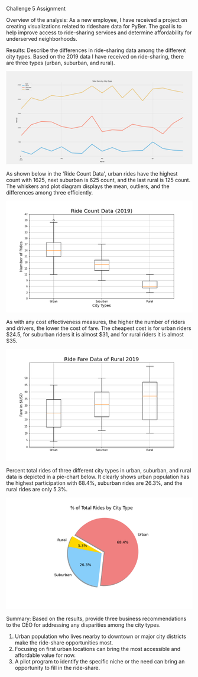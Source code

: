 Challenge 5 Assignment

Overview of the analysis: 
As a new employee, I have received a project on creating visualizations related to rideshare data for PyBer. The goal is to help improve access to ride-sharing services and determine affordability for underserved neighborhoods. 

Results: 
Describe the differences in ride-sharing data among the different city types.
Based on the 2019 data I have received on ride-sharing, there are three types (urban, suburban, and rural). 

![Fare_Summary.png](analysis/Fare_Summary.png)

As shown below in the 'Ride Count Data', urban rides have the highest count with 1625, next suburban is 625 count, and the last rural is 125 count. The whiskers and plot diagram displays the mean, outliers, and the differences among three efficiently.

![Fig2.png](analysis/Fig2.png)


As with any cost effectiveness measures, the higher the number of riders and drivers, the lower the cost of fare. The cheapest cost is for urban riders $24.5, for suburban riders it is almost $31, and for rural riders it is almost $35. 

![Fig3.png](analysis/Fig3.png)

Percent total rides of three different city types in urban, suburban, and rural data is depicted in a pie-chart below. It clearly shows urban population has the highest participation with 68.4%, suburban rides are 26.3%, and the rural rides are only 5.3%.

![Fig6.png](analysis/Fig6.png)

Summary: Based on the results, provide three business recommendations to the CEO for addressing any disparities among the city types.
1. Urban population who lives nearby to downtown or major city districts make the ride-share opportunities most. 
2. Focusing on first urban locations can bring the most accessible and affordable value for now.
3. A pilot program to identify the specific niche or the need can bring an opportunity to fill in the ride-share. 